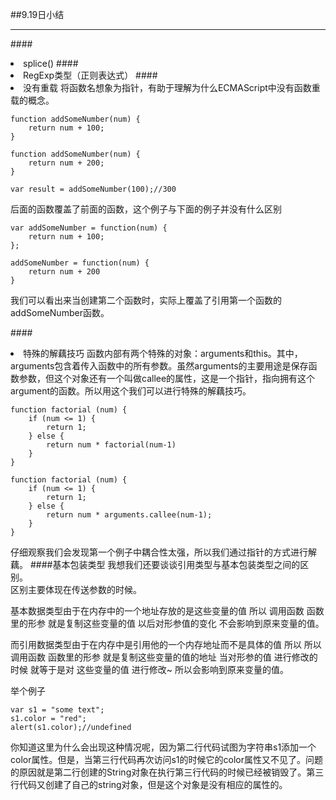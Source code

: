 ##9.19日小结
*********
####<li>splice()
####<li>RegExp类型（正则表达式）
####<li>没有重载
将函数名想象为指针，有助于理解为什么ECMAScript中没有函数重载的概念。</br>

````
function addSomeNumber(num) {
	return num + 100;
}

function addSomeNumber(num) {
	return num + 200;
}

var result = addSomeNumber(100);//300
````
后面的函数覆盖了前面的函数，这个例子与下面的例子并没有什么区别

````
var addSomeNumber = function(num) {
	return num + 100;
};

addSomeNumber = function(num) {
	return num + 200
}
````
我们可以看出来当创建第二个函数时，实际上覆盖了引用第一个函数的addSomeNumber函数。

####<li>特殊的解藕技巧
函数内部有两个特殊的对象：arguments和this。其中，arguments包含着传入函数中的所有参数。虽然arguments的主要用途是保存函数参数，但这个对象还有一个叫做callee的属性，这是一个指针，指向拥有这个argument的函数。所以用这个我们可以进行特殊的解藕技巧。</br>

````
function factorial (num) {
	if (num <= 1) {
		return 1;
	} else {
		return num * factorial(num-1)
	}
}
````

`````
function factorial (num) {
	if (num <= 1) {
		return 1;
	} else {
		return num * arguments.callee(num-1);
	}
}
`````
仔细观察我们会发现第一个例子中耦合性太强，所以我们通过指针的方式进行解藕。
####基本包装类型
我想我们还要谈谈引用类型与基本包装类型之间的区别。</br>
区别主要体现在传送参数的时候。</br>

基本数据类型由于在内存中的一个地址存放的是这些变量的值 所以 调用函数 函数里的形参 就是复制这些变量的值 以后对形参值的变化 不会影响到原来变量的值。

而引用数据类型由于在内存中是引用他的一个内存地址而不是具体的值 所以 所以 调用函数 函数里的形参 就是复制这些变量的值的地址 当对形参的值 进行修改的时候 就等于是对 这些变量的值 进行修改~ 所以会影响到原来变量的值。

举个例子

```
var s1 = "some text";
s1.color = "red";
alert(s1.color);//undefined
```

你知道这里为什么会出现这种情况呢，因为第二行代码试图为字符串s1添加一个color属性。但是，当第三行代码再次访问s1的时候它的color属性又不见了。问题的原因就是第二行创建的String对象在执行第三行代码的时候已经被销毁了。第三行代码又创建了自己的string对象，但是这个对象是没有相应的属性的。
####
####

